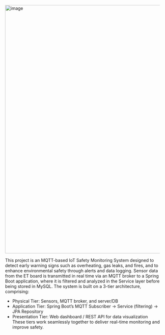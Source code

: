 <img width="642" height="810" alt="image" src="https://github.com/user-attachments/assets/8697dcde-615c-45d7-8fd6-4c4580d5bc12" />

This project is an MQTT-based IoT Safety Monitoring System designed to detect early warning signs such as overheating, gas leaks, and fires, and to enhance environmental safety through alerts and data logging.
Sensor data from the ET board is transmitted in real time via an MQTT broker to a Spring Boot application, where it is filtered and analyzed in the Service layer before being stored in MySQL.
The system is built on a 3-tier architecture, comprising:

- Physical Tier: Sensors, MQTT broker, and server/DB
- Application Tier: Spring Boot’s MQTT Subscriber → Service (filtering) → JPA Repository
- Presentation Tier: Web dashboard / REST API for data visualization
These tiers work seamlessly together to deliver real-time monitoring and improve safety.
